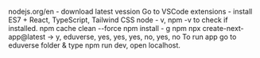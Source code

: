nodejs.org/en - download latest vession
Go to VSCode extensions - install ES7 + React, TypeScript, Tailwind CSS node - v, npm -v to check if installed. npm cache clean --force
npm install - g npm
npx create-next-app@latest → y, eduverse, yes, yes, yes, no, yes, no To run app go to eduverse folder & type npm run dev, open localhost.